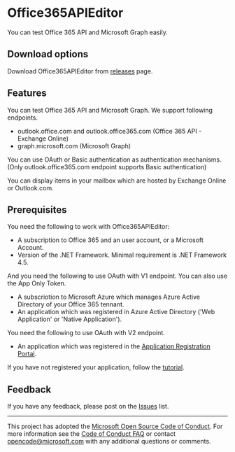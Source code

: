 # Office365APIEditor

You can test Office 365 API and Microsoft Graph easily.

## Download options

Download Office365APIEditor from [releases](https://github.com/Microsoft/Office365APIEditor/releases) page.

## Features

You can test Office 365 API and Microsoft Graph. We support following endpoints.
- outlook.office.com and outlook.office365.com (Office 365 API - Exchange Online)
- graph.microsoft.com (Microsoft Graph)

You can use OAuth or Basic authentication as authentication mechanisms. (Only outlook.office365.com endpoint supports Basic authentication)

You can display items in your mailbox which are hosted by Exchange Online or Outlook.com.

## Prerequisites

You need the following to work with Office365APIEditor:
- A subscription to Office 365 and an user account, or a Microsoft Account.
- Version of the .NET Framework. Minimal requirement is .NET Framework 4.5.

And you need the following to use OAuth with V1 endpoint. You can also use the App Only Token.

- A subscriotion to Microsoft Azure which manages Azure Active Directory of your Office 365 tennant.
- An application which was registered in Azure Active Directory ('Web Application' or 'Native Application').

You need the following to use OAuth with V2 endpoint.

- An application which was registered in the [Application Registration Portal](https://apps.dev.microsoft.com/).

If you have not registered your application, follow the [tutorial](/tutorials/How_to_register_a_V1_Web_application.md).

## Feedback

If you have any feedback, please post on the [Issues](https://github.com/Microsoft/Office365APIEditor/issues) list.

---
This project has adopted the [Microsoft Open Source Code of Conduct](https://opensource.microsoft.com/codeofconduct/). For more information see the [Code of Conduct FAQ](https://opensource.microsoft.com/codeofconduct/faq/) or contact [opencode@microsoft.com](mailto:opencode@microsoft.com) with any additional questions or comments.
